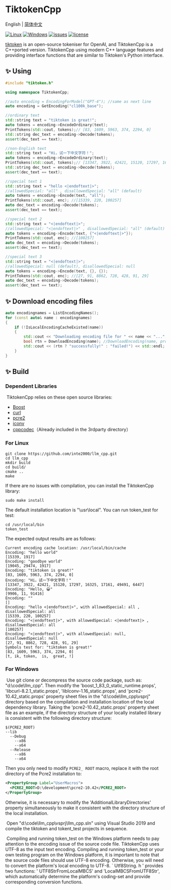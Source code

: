# TiktokenCpp

English | [简体中文](README_zh.md)

[![Linux](https://badgen.net/badge/Linux/success/green?icon=github)](https://github.com/inte2000/llm_cpp/actions/workflows/CI.yml?query=branch%3Amaster)
[![Windows](https://badgen.net/badge/Windows/success/green?icon=github)](https://github.com/inte2000/llm_cpp/actions/workflows/CI.yml?query=branch%3Amaster)
[![issues](https://badgen.net/github/issues/inte2000/llm_cpp?icon=github)](https://github.com/inte2000/llm_cpp/issues)
[![license](https://badgen.net/github/license/inte2000/llm_cpp?icon=github)](LICENSE)



[tiktoken](https://github.com/openai/tiktoken) is an open-source tokeniser for OpenAI, and TiktokenCpp is a C++ported version. TiktokenCpp using modern C++ language features and providing interface functions that are similar to Tiktoken's Python interface.  



## ✨ Using

```c++
#include "tiktoken.h"

using namespace TiktokenCpp;

//auto encoding = EncodingForModel("GPT-4"); //same as next line
auto encoding = GetEncoding("cl100k_base");

//ordinary text 
std::string text = "tiktoken is great!";
auto tokens = encoding->EncodeOrdinary(text);
PrintTokens(std::cout, tokens);// [83, 1609, 5963, 374, 2294, 0]
std::string dec_text = encoding->Decode(tokens);
assert(dec_text == text);

//non-English text
std::string text = "Hi，试一下中文字符！";
auto tokens = encoding->EncodeOrdinary(text);
PrintTokens(std::cout, tokens);// [13347, 3922, 42421, 15120, 17297, 16325, 17161, 49491, 6447]
std::string dec_text = encoding->Decode(tokens);
assert(dec_text == text);

//special text 1
std::string text = "hello <|endoftext|>";
//allowedSpecial: "all" , disallowedSpecial: "all" (default)
auto tokens = encoding->Encode(text, "all"); 
PrintTokens(std::cout, enc); //[15339, 220, 100257]
auto dec_text = encoding->Decode(tokens);
assert(dec_text == text);

//special text 2
std::string text = "<|endoftext|>";
//allowedSpecial: "<|endoftext|>" , disallowedSpecial: "all" (default)
auto tokens = encoding->Encode(text, {"<|endoftext|>"});
PrintTokens(std::cout, enc); //[100257]
auto dec_text = encoding->Decode(tokens);
assert(dec_text == text);

//special text 3
std::string text = "<|endoftext|>";
//allowedSpecial: null (default), disallowedSpecial: null
auto tokens = encoding->Encode(text, {}, {});
PrintTokens(std::cout, enc); //[27, 91, 8862, 728, 428, 91, 29]
auto dec_text = encoding->Decode(tokens);
assert(dec_text == text);
```

## ✨ Download encoding files

```c++
auto encodingnames = ListEncodingNames();
for (const auto& name : encodingnames)
{
    if (!IsLocalEncodingCacheExisted(name))
    {
        std::cout << "Downloading encoding file for " << name << "...";
        bool rtn = DownloadEncoding(name); //DownloadEncoding(name, proxy);
        std::cout << (rtn ? "successfully!" : "failed!") << std::endl;
    }
}
```



## ✨ Build

### Dependent Libraries 

​        TiktokenCpp relies on these open source libraries: 

- [Boost](https://www.boost.org)
- [curl](https://curl.se/libcurl/)
- [pcre2](https://github.com/PCRE2Project/pcre2)
- [iconv](https://www.gnu.org/software/libiconv/)
- [cppcodec](https://github.com/tplgy/cppcodec)（Already included in the 3rdparty directory）

### For Linux

```shell
git clone https://github.com/inte2000/llm_cpp.git
cd llm_cpp
mkdir build
cd build/
cmake ..
make
```

If there are no issues with compilation, you can install the TiktokenCpp library:

```shell
sudo make install
```

The default installation location is "\usr\local". You can run token_test for test:

```shell
cd /usr/local/bin
token_test
```

The expected output results are as follows:

```text
Current encoding cache location: /usr/local/bin/cache
Encoding: "hello world"
[15339, 1917]
Encoding: "goodbye world"
[19045, 29474, 1917]
Encoding: "tiktoken is great!"
[83, 1609, 5963, 374, 2294, 0]
Encoding: "Hi，试一下中文字符！"
[13347, 3922, 42421, 15120, 17297, 16325, 17161, 49491, 6447]
Encoding: "Hello, 😀"
[9906, 11, 91416]
Encoding: ""
[]
Encoding: "hello <|endoftext|>", with allowedSpecial: all , disallowedSpecial: all
[15339, 220, 100257]
Encoding: "<|endoftext|>", with allowedSpecial: <|endoftext|> , disallowedSpecial: all
[100257]
Encoding: "<|endoftext|>", with allowedSpecial: null, disallowedSpecial: null
[27, 91, 8862, 728, 428, 91, 29]
Symbols test for: "tiktoken is great!"
[83, 1609, 5963, 374, 2294, 0]
[t, ik, token,  is,  great, !]
```

### For Windows

​        Use git clone or decompress the source code package, such as: "d:\code\llm_cpp". Then modify the 'boost_1_83_0_static_runtime.props', 'libcurl-8.2.1_static.props', 'libIconv-1.16_static.props', and 'pcre2-10.42_static.props' property sheet files in the  "d:\code\llm_cpp\vsprj" directory based on the compilation and installation location of the local dependency library.  Taking the 'pcre2-10.42_static.props' property sheet file as an example, if the directory structure of your locally installed library is consistent with the following directory structure:  

```
$(PCRE2_ROOT)
--lib
  --Debug
    --x86
    --x64
  --Release
    --x86
    --x64    
```

Then you only need to modify ` PCRE2_ ROOT ` macro, replace it with the root directory of the Pcre2 installation to:

```xml
<PropertyGroup Label="UserMacros">
  <PCRE2_ROOT>D:\development\pcre2-10.42</PCRE2_ROOT>
</PropertyGroup>
```

Otherwise, it is necessary to modify the 'AdditionalLibraryDirectories' property simultaneously to make it consistent with the directory structure of the local installation.

​        Open "d:\code\llm_cpp\vsprj\llm_cpp.sln" using Visual Studio 2019 and compile the tiktoken and tokent_test projects in sequence.  

​        Compiling and running token_test on the Windows platform needs to pay attention to the encoding issue of the source code file. TiktokenCpp uses UTF-8 as the input text encoding. Compiling and running token_test or your own testing program on the Windows platform, it is important to note that the source code files should use UTF-8 encoding. Otherwise, you will need to convert the platform's local encoding to UTF-8. ` Utf8String. h ' provides two functions: ' UTF8StrFromLocalMBCS' and 'LocalMBCSFromUTF8Str', which automatically determine the platform's coding-set and provide corresponding conversion functions.
